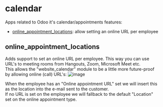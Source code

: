 # calendar
Apps related to Odoo it's calendar/appointments features:
- [online_appointment_locations](#online_appointment_locations): allow setting an online URL per employee


## online_appointment_locations
Adds support to set an online URL per employee. This way you can use URL's to meeting rooms from Hangouts, Zoom, Microsoft Meet etc.<br/>
This allows the "website_calendar" module to be a little more future-proof by allowing online (call) URL's:
![image](https://user-images.githubusercontent.com/6352350/143216117-35ad3897-a447-439e-a6ce-2ee0151c9297.png)

When the employee has an "Online appointment URL" set we will insert this as the location into the e-mail sent to the customer.<br/>
If no URL is set on the employee we will fallback to the default "Location" set on the online appointment type.

